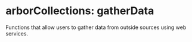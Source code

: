 # arborCollections: gatherData

Functions that allow users to gather data from outside sources using web services.

